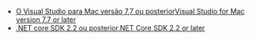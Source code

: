 * [<span data-ttu-id="52f58-101">O Visual Studio para Mac versão 7,7 ou posterior</span><span class="sxs-lookup"><span data-stu-id="52f58-101">Visual Studio for Mac version 7.7 or later</span></span>](https://www.visualstudio.com/downloads/)
* [<span data-ttu-id="52f58-102">.NET core SDK 2.2 ou posterior</span><span class="sxs-lookup"><span data-stu-id="52f58-102">.NET Core SDK 2.2 or later</span></span>](https://www.microsoft.com/net/download/all)